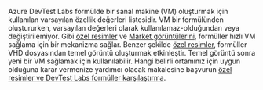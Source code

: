 Azure DevTest Labs formülde bir sanal makine (VM) oluşturmak için kullanılan varsayılan özellik değerleri listesidir. VM bir formülünden oluştururken, varsayılan değerleri olarak kullanılamaz-olduğundan veya değiştirilemiyor. Gibi [özel resimler](../articles/devtest-lab/devtest-lab-create-template.md) ve [Market görüntülerini](../articles/devtest-lab/devtest-lab-configure-marketplace-images.md), formüller hızlı VM sağlama için bir mekanizma sağlar. Benzer şekilde [özel resimler](../articles/devtest-lab/devtest-lab-create-template.md), formüller VHD dosyasından temel görüntü oluşturmak etkinleştir. Temel görüntü sonra yeni bir VM sağlamak için kullanılabilir. Hangi belirli ortamınız için uygun olduğuna karar vermenize yardımcı olacak makalesine başvurun [özel resimler ve DevTest Labs formüller karşılaştırma](../articles/devtest-lab/devtest-lab-comparing-vm-base-image-types.md).
